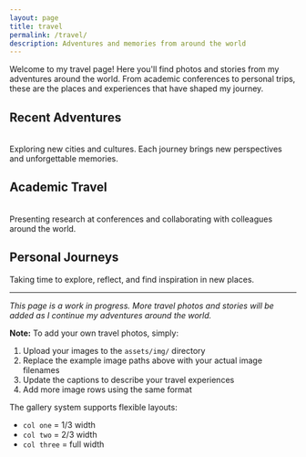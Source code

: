 ```yaml
---
layout: page
title: travel
permalink: /travel/
description: Adventures and memories from around the world
---
```


Welcome to my travel page! Here you'll find photos and stories from my adventures around the world. From academic conferences to personal trips, these are the places and experiences that have shaped my journey.

## Recent Adventures

<div class="img_row">
    <img class="col one left" src="{{ site.baseurl }}/assets/img/1.jpg" alt="" title="example travel image"/>
    <img class="col one left" src="{{ site.baseurl }}/assets/img/2.jpg" alt="" title="example travel image"/>
    <img class="col one left" src="{{ site.baseurl }}/assets/img/3.jpg" alt="" title="example travel image"/>
</div>
<div class="col three caption">
    Exploring new cities and cultures. Each journey brings new perspectives and unforgettable memories.
</div>

## Academic Travel

<div class="img_row">
    <img class="col two left" src="{{ site.baseurl }}/assets/img/6.jpg" alt="" title="conference presentation"/>
    <img class="col one left" src="{{ site.baseurl }}/assets/img/11.jpg" alt="" title="research collaboration"/>
</div>
<div class="col three caption">
    Presenting research at conferences and collaborating with colleagues around the world.
</div>

## Personal Journeys

<div class="img_row">
    <img class="col three left" src="{{ site.baseurl }}/assets/img/5.jpg" alt="" title="personal travel"/>
</div>
<div class="col three caption">
    Taking time to explore, reflect, and find inspiration in new places.
</div>

---

*This page is a work in progress. More travel photos and stories will be added as I continue my adventures around the world.*

**Note:** To add your own travel photos, simply:
1. Upload your images to the `assets/img/` directory
2. Replace the example image paths above with your actual image filenames
3. Update the captions to describe your travel experiences
4. Add more image rows using the same format

The gallery system supports flexible layouts:
- `col one` = 1/3 width
- `col two` = 2/3 width  
- `col three` = full width 